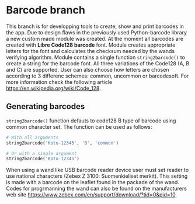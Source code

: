 # Barcode branch

This branch is for developping tools to create, show and print barcodes in the app. Due to design flaws in the previously used Python-barcode library a new custom made module was created. At the moment all barcodes are created with **Libre Code128 barcode** font. Module creates appropriate letters for the font and calculates the checksum needed by the wands verifying algorithm. Module contains a single function `string2barcode()` to create a string for the barcode font. All three variations of the Code128 (A, B and C) are supported. User can also choose how letters are chosen according to 3 differenc schemes: common, uncommon or barcodesoft. For more information check the following article https://en.wikipedia.org/wiki/Code_128. 

## Generating barcodes
`string2barcode()` function defauts to code128 B type of barcode using common character set.
The function can be used as follows:

```Python
# With all arguments
string2barcode('Kotu-12345', 'B', 'common')

# Or with a single argument
string2barcode('Kotu-12345')

```
When using a wand like USB barcode reader device user must set reader to use national characters (Zebex Z 3100: Suomenkieliset merkit). This setting is made with a barcode on the leaflet found in the packade of the wand. Codes for progrmanning the wand can also be found on the manufacturers web site https://www.zebex.com/en/support/download/?tid=0&pid=10.




